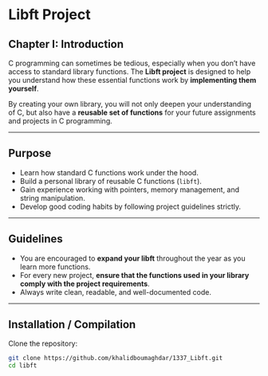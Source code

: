 # Libft Project

## Chapter I: Introduction

C programming can sometimes be tedious, especially when you don’t have access to standard library functions. The **Libft project** is designed to help you understand how these essential functions work by **implementing them yourself**.  

By creating your own library, you will not only deepen your understanding of C, but also have a **reusable set of functions** for your future assignments and projects in C programming.  

---

## Purpose

- Learn how standard C functions work under the hood.  
- Build a personal library of reusable C functions (`libft`).  
- Gain experience working with pointers, memory management, and string manipulation.  
- Develop good coding habits by following project guidelines strictly.  

---

## Guidelines

- You are encouraged to **expand your libft** throughout the year as you learn more functions.  
- For every new project, **ensure that the functions used in your library comply with the project requirements**.  
- Always write clean, readable, and well-documented code.  

---

## Installation / Compilation

Clone the repository:

```bash
git clone https://github.com/khalidboumaghdar/1337_Libft.git
cd libft
